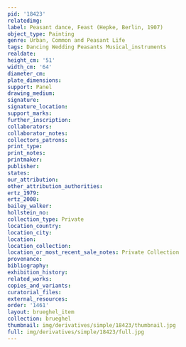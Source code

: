 ```yaml
---
pid: '18423'
relatedimg: 
label: Peasant dance, Feast (Hepke, Berlin, 1907)
object_type: Painting
genre: Urban, Common and Peasant Life
tags: Dancing Wedding Peasants Musical_instruments
realdate: 
height_cm: '51'
width_cm: '64'
diameter_cm: 
plate_dimensions: 
support: Panel
drawing_medium: 
signature: 
signature_location: 
support_marks: 
further_inscription: 
collaborators: 
collaborator_notes: 
collectors_patrons: 
print_type: 
print_notes: 
printmaker: 
publisher: 
states: 
our_attribution: 
other_attribution_authorities: 
ertz_1979: 
ertz_2008: 
bailey_walker: 
hollstein_no: 
collection_type: Private
location_country: 
location_city: 
location: 
location_collection: 
location_or_most_recent_sale_notes: Private Collection
provenance: 
bibliography: 
exhibition_history: 
related_works: 
copies_and_variants: 
curatorial_files: 
external_resources: 
order: '1461'
layout: brueghel_item
collection: brueghel
thumbnail: img/derivatives/simple/18423/thumbnail.jpg
full: img/derivatives/simple/18423/full.jpg
---
```

